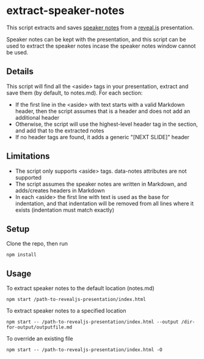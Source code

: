 # extract-speaker-notes

This script extracts and saves [speaker notes](https://github.com/hakimel/reveal.js/#speaker-notes) from a [reveal.js](https://github.com/hakimel/reveal.js/) presentation.

Speaker notes can be kept with the presentation, and this script can be used to extract the speaker notes incase the speaker notes window cannot be used.

## Details
This script will find all the &lt;aside&gt; tags in your presentation, extract and save them (by default, to notes.md).  For each section:
* If the first line in the &lt;aside&gt; with text starts with a valid Markdown header, then the script assumes that is a header and does not add an additional header
* Otherwise, the script will use the highest-level header tag in the section, and add that to the extracted notes
* If no header tags are found, it adds a generic "[NEXT SLIDE]" header

## Limitations
* The script only supports &lt;aside&gt; tags.  data-notes attributes are not supported
* The script assumes the speaker notes are written in Markdown, and adds/creates headers in Markdown
* In each &lt;aside&gt; the first line with text is used as the base for indentation, and that indentation will be removed from all lines where it exists (indentation must match exactly)

## Setup
Clone the repo, then run
```
npm install
```

## Usage
To extract speaker notes to the default location (notes.md)
```
npm start /path-to-revealjs-presentation/index.html
```

To extract speaker notes to a specified location
```
npm start -- /path-to-revealjs-presentation/index.html --output /dir-for-output/outputfile.md
```

To override an existing file
```
npm start -- /path-to-revealjs-presentation/index.html -O
```
